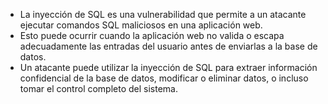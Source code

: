 - La inyección de SQL es una vulnerabilidad que permite a un atacante ejecutar comandos SQL maliciosos en una aplicación web.
- Esto puede ocurrir cuando la aplicación web no valida o escapa adecuadamente las entradas del usuario antes de enviarlas a la base de datos.
- Un atacante puede utilizar la inyección de SQL para extraer información confidencial de la base de datos, modificar o eliminar datos, o incluso tomar el control completo del sistema.